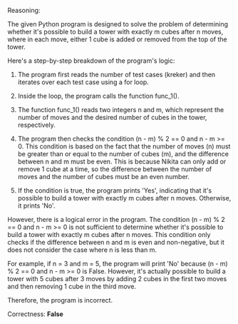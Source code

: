 Reasoning:

The given Python program is designed to solve the problem of determining whether it's possible to build a tower with exactly m cubes after n moves, where in each move, either 1 cube is added or removed from the top of the tower.

Here's a step-by-step breakdown of the program's logic:

1. The program first reads the number of test cases (kreker) and then iterates over each test case using a for loop.

2. Inside the loop, the program calls the function func_1().

3. The function func_1() reads two integers n and m, which represent the number of moves and the desired number of cubes in the tower, respectively.

4. The program then checks the condition (n - m) % 2 == 0 and n - m >= 0. This condition is based on the fact that the number of moves (n) must be greater than or equal to the number of cubes (m), and the difference between n and m must be even. This is because Nikita can only add or remove 1 cube at a time, so the difference between the number of moves and the number of cubes must be an even number.

5. If the condition is true, the program prints 'Yes', indicating that it's possible to build a tower with exactly m cubes after n moves. Otherwise, it prints 'No'.

However, there is a logical error in the program. The condition (n - m) % 2 == 0 and n - m >= 0 is not sufficient to determine whether it's possible to build a tower with exactly m cubes after n moves. This condition only checks if the difference between n and m is even and non-negative, but it does not consider the case where n is less than m.

For example, if n = 3 and m = 5, the program will print 'No' because (n - m) % 2 == 0 and n - m >= 0 is False. However, it's actually possible to build a tower with 5 cubes after 3 moves by adding 2 cubes in the first two moves and then removing 1 cube in the third move.

Therefore, the program is incorrect.

Correctness: **False**